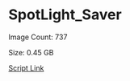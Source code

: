 # SpotLight_Saver

Image Count: 737

Size: 0.45 GB

[Script Link](https://github.com/liuyal/Archive/blob/master/Python/Utilities/Miscellaneous/spotlight_saver.py)